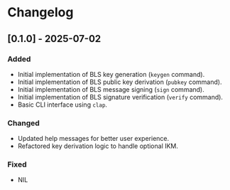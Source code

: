 # Changelog

## [0.1.0] - 2025-07-02

### Added

- Initial implementation of BLS key generation (`keygen` command).
- Initial implementation of BLS public key derivation (`pubkey` command).
- Initial implementation of BLS message signing (`sign` command).
- Initial implementation of BLS signature verification (`verify` command).
- Basic CLI interface using `clap`.

### Changed

- Updated help messages for better user experience.
- Refactored key derivation logic to handle optional IKM.

### Fixed

- NIL
